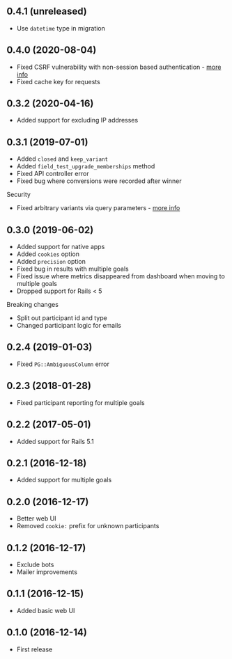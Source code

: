 ## 0.4.1 (unreleased)

- Use `datetime` type in migration

## 0.4.0 (2020-08-04)

- Fixed CSRF vulnerability with non-session based authentication - [more info](https://github.com/ankane/field_test/issues/28)
- Fixed cache key for requests

## 0.3.2 (2020-04-16)

- Added support for excluding IP addresses

## 0.3.1 (2019-07-01)

- Added `closed` and `keep_variant`
- Added `field_test_upgrade_memberships` method
- Fixed API controller error
- Fixed bug where conversions were recorded after winner

Security

- Fixed arbitrary variants via query parameters - [more info](https://github.com/ankane/field_test/issues/17)

## 0.3.0 (2019-06-02)

- Added support for native apps
- Added `cookies` option
- Added `precision` option
- Fixed bug in results with multiple goals
- Fixed issue where metrics disappeared from dashboard when moving to multiple goals
- Dropped support for Rails < 5

Breaking changes

- Split out participant id and type
- Changed participant logic for emails

## 0.2.4 (2019-01-03)

- Fixed `PG::AmbiguousColumn` error

## 0.2.3 (2018-01-28)

- Fixed participant reporting for multiple goals

## 0.2.2 (2017-05-01)

- Added support for Rails 5.1

## 0.2.1 (2016-12-18)

- Added support for multiple goals

## 0.2.0 (2016-12-17)

- Better web UI
- Removed `cookie:` prefix for unknown participants

## 0.1.2 (2016-12-17)

- Exclude bots
- Mailer improvements

## 0.1.1 (2016-12-15)

- Added basic web UI

## 0.1.0 (2016-12-14)

- First release

